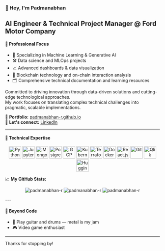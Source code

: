### 👋 Hey, I'm Padmanabhan

**AI Engineer & Technical Project Manager @ Ford Motor Company**  
---

#### 🧪 Professional Focus

- 🧠 Specializing in Machine Learning & Generative AI  
- 🛠️ Data science and MLOps projects  
- 📈 Advanced dashboards & data visualization  
- 🔗 Blockchain technology and on-chain interaction analysis  
- 🗂️ Comprehensive technical documentation and learning resources  

Committed to driving innovation through data-driven solutions and cutting-edge technological approaches.  
My work focuses on translating complex technical challenges into pragmatic, scalable implementations.

🎯 **Portfolio:** [padmanabhan-r.github.io](https://padmanabhan-r.github.io/)  
🤝 **Let's connect:** [LinkedIn](https://www.linkedin.com/in/padmanabhan-rajendrakumar/)  

---

#### 🧰 Technical Expertise  

<p align="center">
  <img src="https://cdn.jsdelivr.net/gh/devicons/devicon/icons/python/python-original.svg" width="40" alt="Python"/>
  <img src="https://cdn.jsdelivr.net/gh/devicons/devicon/icons/jupyter/jupyter-original.svg" width="40" alt="Jupyter"/>
  <img src="https://cdn.jsdelivr.net/gh/devicons/devicon/icons/mongodb/mongodb-original.svg" width="40" alt="MongoDB"/>
  <img src="https://cdn.jsdelivr.net/gh/devicons/devicon/icons/postgresql/postgresql-original.svg" width="40" alt="PostgreSQL"/>
  <img src="https://cdn.jsdelivr.net/gh/devicons/devicon/icons/googlecloud/googlecloud-original.svg" width="40" alt="GCP"/>
  <img src="https://cdn.jsdelivr.net/gh/devicons/devicon/icons/kubernetes/kubernetes-plain.svg" width="40" alt="Kubernetes"/>
  <img src="https://cdn.jsdelivr.net/gh/devicons/devicon/icons/terraform/terraform-original.svg" width="40" alt="Terraform"/>
  <img src="https://cdn.jsdelivr.net/gh/devicons/devicon/icons/docker/docker-original.svg" width="40" alt="Docker"/>
  <img src="https://cdn.jsdelivr.net/gh/devicons/devicon/icons/react/react-original.svg" width="40" alt="React.js"/>
  <img src="https://cdn.jsdelivr.net/gh/devicons/devicon/icons/git/git-original.svg" width="40" alt="Git"/>
  <img src="https://raw.githubusercontent.com/gilbarbara/logos/master/logos/qlik.svg" width="40" height="40" alt="Qlik"/>
  <img src="https://huggingface.co/front/assets/huggingface_logo-noborder.svg" width="40" alt="Hugging Face"/>
</p>

📈 **My GitHub Stats:**

<p align="center">
  <img src="https://github-readme-stats.vercel.app/api/top-langs?username=padmanabhan-r&show_icons=true&locale=en&layout=compact" alt="padmanabhan-r" />
  <img src="https://github-readme-stats.vercel.app/api?username=padmanabhan-r&show_icons=true&locale=en" alt="padmanabhan-r" />
  <img src="https://github-readme-streak-stats.herokuapp.com/?user=padmanabhan-r&" alt="padmanabhan-r" />
</p>
---

#### 🎸 Beyond Code  

- 🎵 Play guitar and drums — metal is my jam  
- 🎮 Video game enthusiast  

---

Thanks for stopping by!
